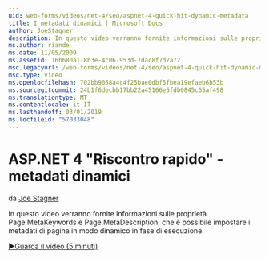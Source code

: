 ```yaml
---
uid: web-forms/videos/net-4/seo/aspnet-4-quick-hit-dynamic-metadata
title: I metadati dinamici | Microsoft Docs
author: JoeStagner
description: In questo video verranno fornite informazioni sulle proprietà Page.MetaKeywords e Page.MetaDescription, che consentono di impostare dinamicamente i metadati di pagina all'esecuzione ti...
ms.author: riande
ms.date: 11/05/2009
ms.assetid: 16b680a1-8b3e-4c06-953d-7dac8f7d7a72
msc.legacyurl: /web-forms/videos/net-4/seo/aspnet-4-quick-hit-dynamic-metadata
msc.type: video
ms.openlocfilehash: 702bb9058a4c4f25bae0dbf5fbea19efaeb6b53b
ms.sourcegitcommit: 24b1f6decbb17bb22a45166e5fdb0845c65af498
ms.translationtype: MT
ms.contentlocale: it-IT
ms.lasthandoff: 03/01/2019
ms.locfileid: "57033048"
---
```

<a name="aspnet-4-quick-hit---dynamic-metadata"></a>ASP.NET 4 "Riscontro rapido" - metadati dinamici
====================
da [Joe Stagner](https://github.com/JoeStagner)

In questo video verranno fornite informazioni sulle proprietà Page.MetaKeywords e Page.MetaDescription, che è possibile impostare i metadati di pagina in modo dinamico in fase di esecuzione. 

[&#9654;Guarda il video (5 minuti)](https://channel9.msdn.com/Blogs/ASP-NET-Site-Videos/aspnet-4-quick-hit-dynamic-metadata)
